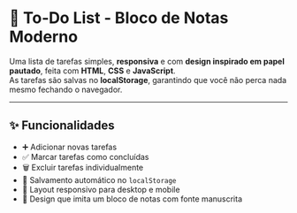 # 📝 To‑Do List - Bloco de Notas Moderno

Uma lista de tarefas simples, **responsiva** e com **design inspirado em papel pautado**, feita com **HTML**, **CSS** e **JavaScript**.  
As tarefas são salvas no **localStorage**, garantindo que você não perca nada mesmo fechando o navegador.

---

## ✨ Funcionalidades

- ➕ Adicionar novas tarefas
- ✅ Marcar tarefas como concluídas
- 🗑️ Excluir tarefas individualmente
- 💾 Salvamento automático no `localStorage`
- 📱 Layout responsivo para desktop e mobile
- 🎨 Design que imita um bloco de notas com fonte manuscrita
